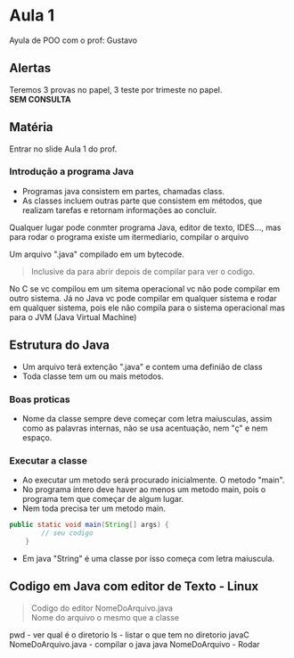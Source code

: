 # Aula 1

Ayula de POO com o prof: Gustavo

## Alertas
Teremos 3 provas no papel, 3 teste por trimeste no papel. </br>
**SEM CONSULTA**

## Matéria

Entrar no slide Aula 1 do prof.

### Introdução a programa Java
- Programas java consistem em partes, chamadas class.
- As classes incluem outras parte que consistem em métodos, que realizam tarefas e retornam informações ao concluir.

Qualquer lugar pode conmter programa Java, editor de texto, IDES..., mas para rodar o programa existe um itermediario, compilar o arquivo 


Um arquivo ".java" compilado em um bytecode.
> Inclusive da para abrir depois de compilar para ver o codigo.

No C se vc compilou em um sitema operacional vc não pode compilar em outro sistema. Já no Java vc pode compilar em qualquer sistema e rodar em qualquer sistema, pois ele não compila para o sistema operacional mas para o JVM (Java Virtual Machine)

## Estrutura do Java

- Um arquivo terá extenção ".java" e contem uma definião de class 
- Toda classe tem um ou mais metodos.


### Boas proticas
- Nome da classe sempre deve começar com letra maiusculas, assim como as palavras internas, não se usa acentuação, nem "ç" e nem espaço.

### Executar a classe
- Ao executar um metodo será procurado inicialmente. O metodo "main".
- No programa intero deve haver ao menos um metodo main, pois o programa tem que começar de algum lugar.
- Nem toda precisa ter um metodo main.

```java
public static void main(String[] args) {
		// seu codigo
	}
```
- Em java "String" é uma classe por isso começa com letra maiuscula.

## Codigo em Java com editor de Texto - Linux

> Codigo do editor NomeDoArquivo.java  
> Nome do arquivo o mesmo que a classe

pwd - ver qual é o diretorio
ls - listar o que tem no diretorio
javaC NomeDoArquivo.java - compilar o java
java NomeDoArquivo - Rodar

